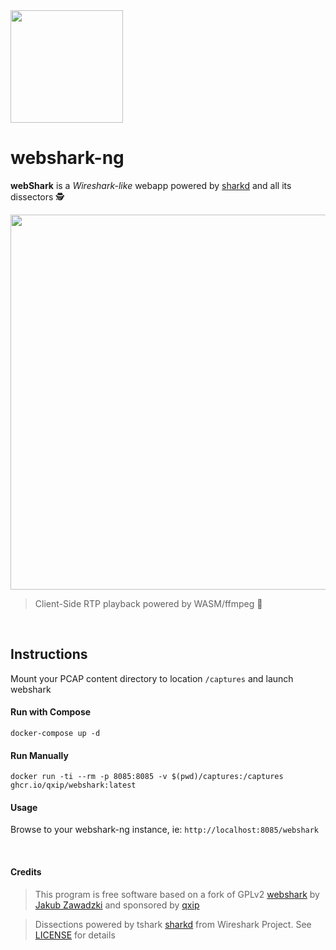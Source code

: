 <img src=https://github.com/RFbkak37y3kIY/webshark/assets/1423657/e769fcbf-d83b-4d07-8e86-c9b5706ad5ee width=180>

# webshark-ng

**webShark** is a *Wireshark-like* webapp powered by [sharkd](https://wiki.wireshark.org/Development/sharkd) and all its dissectors 🕵️

<img src="https://github.com/QXIP/webshark/assets/1423657/092c2544-f5db-4a79-b3da-d48df4e0813c" width=600 />

> Client-Side RTP playback powered by WASM/ffmpeg 🚀

<br>

## Instructions
Mount your PCAP content directory to location `/captures` and launch webshark

#### Run with Compose
```
docker-compose up -d
```
#### Run Manually
```
docker run -ti --rm -p 8085:8085 -v $(pwd)/captures:/captures ghcr.io/qxip/webshark:latest
```
#### Usage
Browse to your webshark-ng instance, ie: `http://localhost:8085/webshark`

<br>

#### Credits
> This program is free software based on a fork of GPLv2 [webshark](https://bitbucket.org/jwzawadzki/webshark) by [Jakub Zawadzki](https://bitbucket.org/jwzawadzki) and sponsored by [qxip](https://github.com/QXIP)

> Dissections powered by tshark [sharkd](https://wiki.wireshark.org/Development/sharkd) from Wireshark Project. See [LICENSE](https://github.com/QXIP/node-webshark/blob/master/LICENSE) for details
